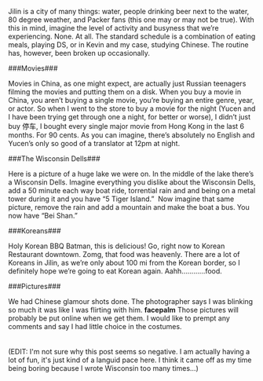 <!-- layout: post
categories:
- travel
- china
title: Wisconsin
-->
Jilin is a city of many things: water, people drinking beer next to the water, 80 degree weather, and Packer fans (this one may or may not be true). With this in mind, imagine the level of activity and busyness that we’re experiencing. None. At all. The standard schedule is a combination of eating meals, playing DS, or in Kevin and my case, studying Chinese. The routine has, however, been broken up occasionally.
<!-- more -->
###Movies###

Movies in China, as one might expect, are actually just Russian teenagers filming the movies and putting them on a disk. When you buy a movie in China, you aren’t buying a single movie, you’re buying an entire genre, year, or actor. So when I went to the store to buy a movie for the night (Yucen and I have been trying get through one a night, for better or worse), I didn’t just buy 停车, I bought every single major movie from Hong Kong in the last 6 months. For 90 cents. As you can imagine, there’s absolutely no English and Yucen’s only so good of a translator at 12pm at night.

###The Wisconsin Dells###

Here is a picture of a huge lake we were on. In the middle of the lake there’s a Wisconsin Dells. Imagine everything you dislike about the Wisconsin Dells, add a 50 minute each way boat ride, torrential rain and and being on a metal tower during it and you have “5 Tiger Island.”  Now imagine that same picture, remove the rain and add a mountain and make the boat a bus. You now have “Bei Shan.”

###Koreans###

Holy Korean BBQ Batman, this is delicious! Go, right now to Korean Restaurant downtown. Zomg, that food was heavenly. There are a lot of Koreans in Jilin, as we’re only about 100 mi from the Korean border, so I definitely hope we’re going to eat Korean again. Aahh…………food.

###Pictures###

We had Chinese glamour shots done. The photographer says I was blinking so much it was like I was flirting with him. **facepalm** Those pictures will probably be put online when we get them. I would like to prempt any comments and say I had little choice in the costumes.
<br/><br/><br/>
(EDIT: I'm not sure why this post seems so negative. I am actually having a lot of fun, it's just kind of a languid pace here. I think it came off as my time being boring because I wrote Wisconsin too many times…)